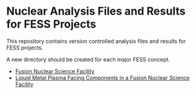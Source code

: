 # Nuclear Analysis Files and Results for FESS Projects

This repository contains version controlled analysis files and results for
FESS projects.

A new directory should be created for each major FESS concept.

* [Fusion Nuclear Science Facility](FNSF/README.md)
* [Liquid Metal Plasma Facing Components in a Fusion Nuclear Science Facility](LMPFC-FNSF/README.md)
